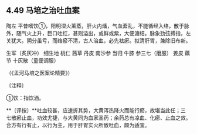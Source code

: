 ## 4.49 马培之治吐血案

陶左 平昔嗜饮①，阳明湿火薰蒸，肝火内燔，气血紊乱，不能循经入络，散于脉外，随气火上升，巨口吐红，甚则溢出，或鲜或紫，大便溏结。脉象劲弦搏指，左关犹大。阴分虽亏，而络瘀不清，古人治血，必先袪瘀。拟清肝胃，兼除旧布新。

生军（炙灰冲） 细生地 桃仁 茜草 丹皮 南沙参 当归 牛膝 参三七（磨服） 姜皮 藕节 十灰散（童便调服）

（《孟河马培之医案论精要》）

〔注释〕

①饮：指饮酒。

**〔评按〕**吐血较甚，应速折其势，大黄泻热降火而能行瘀，故堪当此任；三七散瘀止血，功效尤捷，与大黄同为血家圣药；余药总有凉血、化瘀、止血之效。合方有行有止，以行为主，用于肝胃实火所致吐血，颇为适宜。
